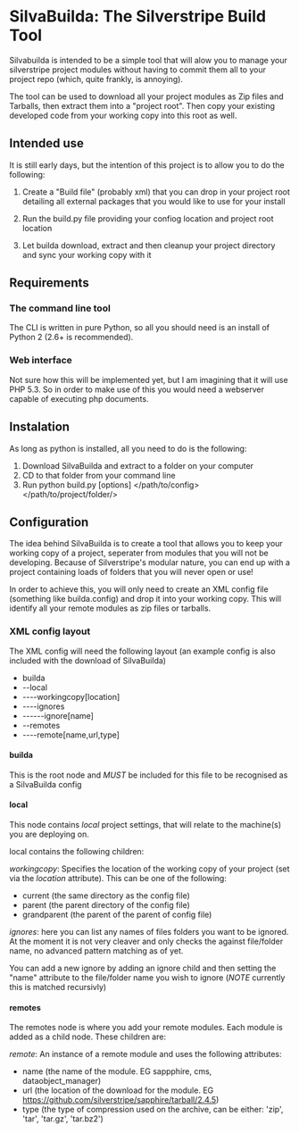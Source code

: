 # SilvaBuilda: The Silverstripe Build Tool

Silvabuilda is intended to be a simple tool that will alow you to manage your
silverstripe project modules without having to commit them all to your project
repo (which, quite frankly, is annoying).

The tool can be used to download all your project modules as Zip files and
Tarballs, then extract them into a "project root". Then copy your existing
developed code from your working copy into this root as well.

## Intended use

It is still early days, but the intention of this project is to allow you to
do the following:

1. Create a "Build file" (probably xml) that you can drop in your project root
   detailing all external packages that you would like to use for your install

2. Run the build.py file providing your confiog location and project root
   location

3. Let builda download, extract and then cleanup your project directory and sync
   your working copy with it

## Requirements

### The command line tool

The CLI is written in pure Python, so all you should need is an install of
Python 2 (2.6+ is recommended).

### Web interface

Not sure how this will be implemented yet, but I am imagining that it will use
PHP 5.3. So in order to make use of this you would need a webserver capable of
executing php documents.

## Instalation

As long as python is installed, all you need to do is the following:

1. Download SilvaBuilda and extract to a folder on your computer
2. CD to that folder from your command line
3. Run python build.py [options] </path/to/config> </path/to/project/folder/>

## Configuration

The idea behind SilvaBuilda is to create a tool that allows you to keep your
working copy of a project, seperater from modules that you will not be
developing. Because of Silverstripe's modular nature, you can end up with a
project containing loads of folders that you will never open or use!

In order to achieve this, you will only need to create an XML config file
(something like builda.config) and drop it into your working copy. This will
identify all your remote modules as zip files or tarballs.

### XML config layout

The XML config will need the following layout (an example config is also
included with the download of SilvaBuilda)

* builda
* --local
* ----workingcopy[location]
* ----ignores
* ------ignore[name]
* --remotes
* ----remote[name,url,type]

#### builda

This is the root node and *MUST* be included for this file to be recognised as a
SilvaBuilda config

#### local

This node contains *local* project settings, that will relate to the machine(s)
you are deploying on.

local contains the following children:

*workingcopy*: Specifies the location of the working copy of your project
(set via the *location* attribute). This can be one of the following:

* current (the same directory as the config file)
* parent (the parent directory of the config file)
* grandparent (the parent of the parent of config file)

*ignores*: here you can list any names of files folders you want to be ignored.
At the moment it is not very cleaver and only checks the against file/folder
name, no advanced pattern matching as of yet.

You can add a new ignore by adding an ignore child and then setting the "name"
attribute to the file/folder name you wish to ignore (*NOTE* currently this is
matched recursivly) 

#### remotes

The remotes node is where you add your remote modules. Each module is added as
a child node. These children are:

*remote*: An instance of a remote module and uses the following attributes:

* name (the name of the module. EG sappphire, cms, dataobject_manager)
* url (the location of the download for the module.
  EG https://github.com/silverstripe/sapphire/tarball/2.4.5)
* type (the type of compression used on the archive, can be either: 'zip', 
  'tar', 'tar.gz', 'tar.bz2')